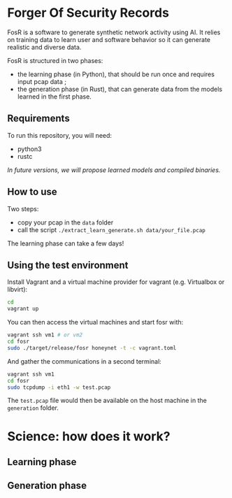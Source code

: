 # Forger Of Security Records

FosR is a software to generate synthetic network activity using AI. It relies on training data to learn user and software behavior so it can generate realistic and diverse data.

FosR is structured in two phases:
- the learning phase (in Python), that should be run once and requires input pcap data ;
- the generation phase (in Rust), that can generate data from the models learned in the first phase.

## Requirements

To run this repository, you will need:
- python3
- rustc

_In future versions, we will propose learned models and compiled binaries._

## How to use

Two steps:
- copy your pcap in the `data` folder
- call the script `./extract_learn_generate.sh data/your_file.pcap`

The learning phase can take a few days!

## Using the test environment

Install Vagrant and a virtual machine provider for vagrant (e.g. Virtualbox or libvirt):
```sh
cd
vagrant up
```

You can then access the virtual machines and start fosr with:
```sh
vagrant ssh vm1 # or vm2
cd fosr
sudo ./target/release/fosr honeynet -t -c vagrant.toml
```

And gather the communications in a second terminal:
```sh
vagrant ssh vm1
cd fosr
sudo tcpdump -i eth1 -w test.pcap
```

The `test.pcap` file would then be available on the host machine in the `generation` folder.

# Science: how does it work?

## Learning phase



## Generation phase
